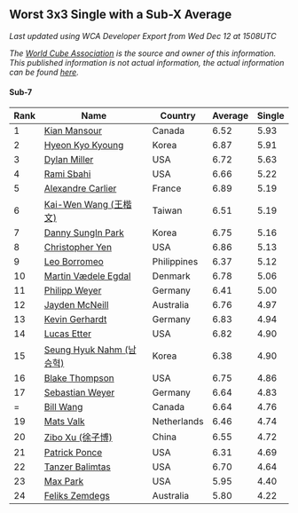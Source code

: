 ## Worst 3x3 Single with a Sub-X Average

*Last updated using WCA Developer Export from Wed Dec 12 at 1508UTC*

*The [World Cube Association](https://www.worldcubeassociation.org) is the source and owner of this information. This published information is not actual information, the actual information can be found [here](https://www.worldcubeassociation.org/results).*

#### Sub-7

|Rank|Name|Country|Average|Single|  
|--|--|--|--|--|  
|1|[Kian Mansour](https://www.worldcubeassociation.org/persons/2015MANS03)|Canada|6.52|5.93|  
|2|[Hyeon Kyo Kyoung](https://www.worldcubeassociation.org/persons/2013KYOU01)|Korea|6.87|5.91|  
|3|[Dylan Miller](https://www.worldcubeassociation.org/persons/2015MILL01)|USA|6.72|5.63|  
|4|[Rami Sbahi](https://www.worldcubeassociation.org/persons/2011SBAH01)|USA|6.66|5.22|  
|5|[Alexandre Carlier](https://www.worldcubeassociation.org/persons/2012CARL03)|France|6.89|5.19|  
|6|[Kai-Wen Wang (王楷文)](https://www.worldcubeassociation.org/persons/2015WANG09)|Taiwan|6.51|5.19|  
|7|[Danny SungIn Park](https://www.worldcubeassociation.org/persons/2015PARK13)|Korea|6.75|5.16|  
|8|[Christopher Yen](https://www.worldcubeassociation.org/persons/2016YENC01)|USA|6.86|5.13|  
|9|[Leo Borromeo](https://www.worldcubeassociation.org/persons/2015BORR01)|Philippines|6.37|5.12|  
|10|[Martin Vædele Egdal](https://www.worldcubeassociation.org/persons/2013EGDA02)|Denmark|6.78|5.06|  
|11|[Philipp Weyer](https://www.worldcubeassociation.org/persons/2010WEYE01)|Germany|6.41|5.00|  
|12|[Jayden McNeill](https://www.worldcubeassociation.org/persons/2012MCNE01)|Australia|6.76|4.97|  
|13|[Kevin Gerhardt](https://www.worldcubeassociation.org/persons/2013GERH01)|Germany|6.83|4.94|  
|14|[Lucas Etter](https://www.worldcubeassociation.org/persons/2011ETTE01)|USA|6.82|4.90|  
|15|[Seung Hyuk Nahm (남승혁)](https://www.worldcubeassociation.org/persons/2013NAHM01)|Korea|6.38|4.90|  
|16|[Blake Thompson](https://www.worldcubeassociation.org/persons/2010THOM03)|USA|6.75|4.86|  
|17|[Sebastian Weyer](https://www.worldcubeassociation.org/persons/2010WEYE02)|Germany|6.64|4.83|  
|=|[Bill Wang](https://www.worldcubeassociation.org/persons/2010WANG68)|Canada|6.64|4.76|  
|19|[Mats Valk](https://www.worldcubeassociation.org/persons/2007VALK01)|Netherlands|6.46|4.74|  
|20|[Zibo Xu (徐子博)](https://www.worldcubeassociation.org/persons/2014XUZI01)|China|6.55|4.72|  
|21|[Patrick Ponce](https://www.worldcubeassociation.org/persons/2012PONC02)|USA|6.31|4.69|  
|22|[Tanzer Balimtas](https://www.worldcubeassociation.org/persons/2013BALI01)|USA|6.70|4.64|  
|23|[Max Park](https://www.worldcubeassociation.org/persons/2012PARK03)|USA|5.95|4.40|  
|24|[Feliks Zemdegs](https://www.worldcubeassociation.org/persons/2009ZEMD01)|Australia|5.80|4.22|  
